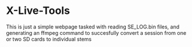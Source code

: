 # X-Live-Tools

This is just a simple webpage tasked with reading SE_LOG.bin files, and generating an ffmpeg command to succesfully convert a session from one or two SD cards to individual stems